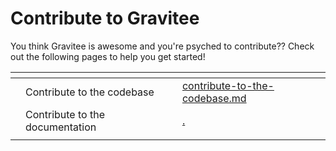 # Contribute to Gravitee

You think Gravitee is awesome and you're psyched to contribute?? Check out the following pages to help you get started!



<table data-view="cards"><thead><tr><th></th><th></th><th></th><th data-hidden data-card-target data-type="content-ref"></th></tr></thead><tbody><tr><td></td><td>Contribute to the codebase</td><td></td><td><a href="contribute-to-the-codebase.md">contribute-to-the-codebase.md</a></td></tr><tr><td></td><td>Contribute to the documentation</td><td></td><td><a href="./">.</a></td></tr><tr><td></td><td></td><td></td><td></td></tr></tbody></table>
